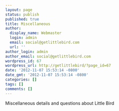 ```yaml
---
layout: page
status: publish
published: true
title: Miscellaneous
author:
  display_name: Webmaster
  login: admin
  email: social@getlittlebird.com
  url: ''
author_login: admin
author_email: social@getlittlebird.com
wordpress_id: 67
wordpress_url: http://getlittlebird/?page_id=67
date: '2012-11-07 15:53:14 -0800'
date_gmt: '2012-11-07 15:53:14 -0800'
categories: []
tags: []
comments: []
---
```

<p>Miscellaneous details and questions about Little Bird</p>

